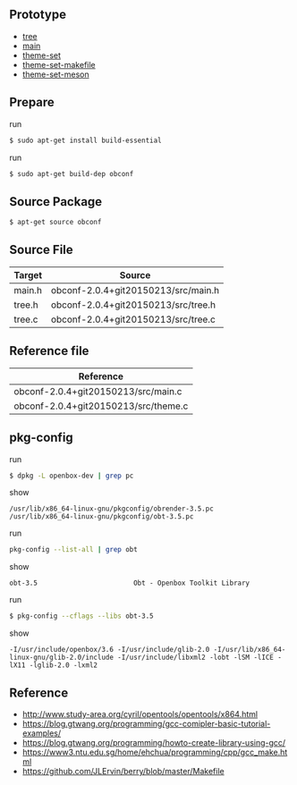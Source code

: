 
## Prototype

* [tree](tree)
* [main](main)
* [theme-set](theme-set)
* [theme-set-makefile](theme-set-makefile)
* [theme-set-meson](theme-set-meson)

## Prepare

run

``` sh
$ sudo apt-get install build-essential
```

run

``` sh
$ sudo apt-get build-dep obconf
```


## Source Package

``` sh
$ apt-get source obconf
```

## Source File

| Target | Source |
| --- | --- |
| main.h | obconf-2.0.4+git20150213/src/main.h |
| tree.h | obconf-2.0.4+git20150213/src/tree.h |
| tree.c | obconf-2.0.4+git20150213/src/tree.c |

## Reference file

| Reference |
| --- |
| obconf-2.0.4+git20150213/src/main.c |
| obconf-2.0.4+git20150213/src/theme.c |


## pkg-config

run

``` sh
$ dpkg -L openbox-dev | grep pc
```

show

```
/usr/lib/x86_64-linux-gnu/pkgconfig/obrender-3.5.pc
/usr/lib/x86_64-linux-gnu/pkgconfig/obt-3.5.pc
```

run

``` sh
pkg-config --list-all | grep obt
```

show

```
obt-3.5                        Obt - Openbox Toolkit Library
```

run

``` sh
$ pkg-config --cflags --libs obt-3.5
```

show

```
-I/usr/include/openbox/3.6 -I/usr/include/glib-2.0 -I/usr/lib/x86_64-linux-gnu/glib-2.0/include -I/usr/include/libxml2 -lobt -lSM -lICE -lX11 -lglib-2.0 -lxml2
```

## Reference 

* http://www.study-area.org/cyril/opentools/opentools/x864.html
* https://blog.gtwang.org/programming/gcc-comipler-basic-tutorial-examples/
* https://blog.gtwang.org/programming/howto-create-library-using-gcc/
* https://www3.ntu.edu.sg/home/ehchua/programming/cpp/gcc_make.html
* https://github.com/JLErvin/berry/blob/master/Makefile

